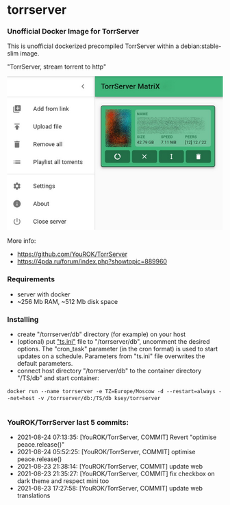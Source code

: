 # torrserver
### Unofficial Docker Image for TorrServer

This is unofficial dockerized precompiled TorrServer within a debian:stable-slim image.

"TorrServer, stream torrent to http"

![TorrServer](https://raw.githubusercontent.com/MrKsey/torrserver/master/ts.jpg)

More info:
- https://github.com/YouROK/TorrServer
- https://4pda.ru/forum/index.php?showtopic=889960

### Requirements

* server with docker
* ~256 Mb RAM, ~512 Mb disk space 

### Installing

- сreate "/torrserver/db" directory (for example) on your host
- (optional) put ["ts.ini"](https://raw.githubusercontent.com/MrKsey/torrserver/master/ts.ini) file to "/torrserver/db", uncomment the desired options. The "cron_task" parameter (in the cron format) is used to start updates on a schedule. Parameters from "ts.ini" file overwrites the default parameters.
- connect host directory "/torrserver/db" to the container directory "/TS/db" and start container:
```
docker run --name torrserver -e TZ=Europe/Moscow -d --restart=always --net=host -v /torrserver/db:/TS/db ksey/torrserver
```

















































































































































































































































































# #
### YouROK/TorrServer last 5 commits:
* 2021-08-24 07:13:35: [YouROK/TorrServer, COMMIT] Revert "optimise peace.release()"
* 2021-08-24 05:52:25: [YouROK/TorrServer, COMMIT] optimise peace.release()
* 2021-08-23 21:38:14: [YouROK/TorrServer, COMMIT] update web
* 2021-08-23 21:35:27: [YouROK/TorrServer, COMMIT] fix checkbox on dark theme and respect mini too
* 2021-08-23 17:27:58: [YouROK/TorrServer, COMMIT] update web translations
